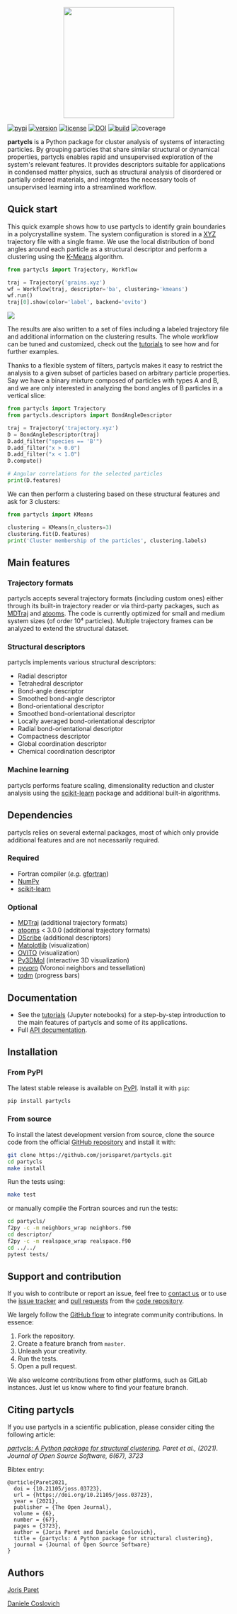 <p align="center">
<a href="https://github.com/jorisparet/partycls"><img src="https://github.com/jorisparet/partycls/blob/jupyter-book/logo/logo.svg" width="250"></a>
</p>

[![pypi](https://img.shields.io/pypi/v/partycls.svg)](https://pypi.python.org/pypi/partycls/)
[![version](https://img.shields.io/badge/python-3.6+-blue.svg)](https://pypi.python.org/pypi/partycls/)
[![license](https://img.shields.io/pypi/l/partycls.svg)](https://en.wikipedia.org/wiki/GNU_General_Public_License)
[![DOI](https://joss.theoj.org/papers/10.21105/joss.03723/status.svg)](https://doi.org/10.21105/joss.03723)
[![build](https://github.com/jorisparet/partycls/actions/workflows/build-test.yml/badge.svg)](https://github.com/jorisparet/partycls/actions/workflows/build-test.yml)
![coverage](https://img.shields.io/badge/coverage-84%25-green)
  
**partycls** is a Python package for cluster analysis of systems of interacting particles. By grouping particles that share similar structural or dynamical properties, partycls enables rapid and unsupervised exploration of the system's relevant features. It provides descriptors suitable for applications in condensed matter physics, such as structural analysis of disordered or partially ordered materials, and integrates the necessary tools of unsupervised learning into a streamlined workflow.

Quick start
-----------

This quick example shows how to use partycls to identify grain boundaries in a polycrystalline system. The system configuration is stored in a [XYZ](https://en.wikipedia.org/wiki/XYZ_file_format) trajectory file with a single frame. We use the local distribution of bond angles around each particle as a structural descriptor and perform a clustering using the [K-Means](https://en.wikipedia.org/wiki/K-means_clustering) algorithm.

```python
from partycls import Trajectory, Workflow

traj = Trajectory('grains.xyz')
wf = Workflow(traj, descriptor='ba', clustering='kmeans')
wf.run()
traj[0].show(color='label', backend='ovito')
```

![](https://raw.githubusercontent.com/jorisparet/partycls/master/data/snapshots/grains_labels.png)

The results are also written to a set of files including a labeled trajectory file and additional information on the clustering results. The whole workflow can be tuned and customized, check out the [tutorials](https://jorisparet.github.io/partycls/docs/tutorial/) to see how and for further examples.

Thanks to a flexible system of filters, partycls makes it easy to restrict the analysis to a given subset of particles based on arbitrary particle properties. Say we have a binary mixture composed of particles with types A and B, and we are only interested in analyzing the bond angles of B particles in a vertical slice:

```python
from partycls import Trajectory
from partycls.descriptors import BondAngleDescriptor

traj = Trajectory('trajectory.xyz')
D = BondAngleDescriptor(traj)
D.add_filter("species == 'B'")
D.add_filter("x > 0.0")
D.add_filter("x < 1.0")
D.compute()

# Angular correlations for the selected particles
print(D.features)
```

We can then perform a clustering based on these structural features and ask for 3 clusters:

```python
from partycls import KMeans

clustering = KMeans(n_clusters=3)
clustering.fit(D.features)
print('Cluster membership of the particles', clustering.labels)
```

Main features
-------------

### Trajectory formats

partycls accepts several trajectory formats (including custom ones) either through its built-in trajectory reader or via third-party packages, such as [MDTraj](www.mdtraj.org) and [atooms](https://framagit.org/atooms/atooms). The code is currently optimized for small and medium system sizes (of order 10⁴ particles). Multiple trajectory frames can be analyzed to extend the structural dataset.

### Structural descriptors

partycls implements various structural descriptors: 

* Radial descriptor
* Tetrahedral descriptor
* Bond-angle descriptor
* Smoothed bond-angle descriptor
* Bond-orientational descriptor
* Smoothed bond-orientational descriptor
* Locally averaged bond-orientational descriptor
* Radial bond-orientational descriptor
* Compactness descriptor
* Global coordination descriptor
* Chemical coordination descriptor

### Machine learning

partycls performs feature scaling, dimensionality reduction and cluster analysis using the [scikit-learn](https://scikit-learn.org) package and additional built-in algorithms.

Dependencies
------------

partycls relies on several external packages, most of which only provide additional features and are not necessarily required.

### Required

* Fortran compiler (*e.g.* [gfortran](https://gcc.gnu.org/wiki/GFortran))
* [NumPy](https://pypi.org/project/numpy/)
* [scikit-learn](https://scikit-learn.org)

### Optional

* [MDTraj](https://www.mdtraj.org) (additional trajectory formats)
* [atooms](https://framagit.org/atooms/atooms) < 3.0.0 (additional trajectory formats)
* [DScribe](https://singroup.github.io/dscribe) (additional descriptors)
* [Matplotlib](https://matplotlib.org/) (visualization)
* [OVITO](https://ovito.org/) (visualization)
* [Py3DMol](https://github.com/avirshup/py3dmol) (interactive 3D visualization)
* [pyvoro](https://github.com/joe-jordan/pyvoro) (Voronoi neighbors and tessellation)
* [tqdm](https://tqdm.github.io/) (progress bars)

Documentation
-------------

- See the [tutorials](https://www.jorisparet.com/partycls/docs/tutorial/) (Jupyter notebooks) for a step-by-step introduction to the main features of partycls and some of its applications.
- Full [API documentation](https://www.jorisparet.com/partycls/docs/API/).

Installation
------------

### From PyPI

The latest stable release is available on [PyPI](https://pypi.org/project/partycls/). Install it with `pip`:

```bash
pip install partycls
```

### From source 

To install the latest development version from source, clone the source code from the official [GitHub repository](https://github.com/jorisparet/partycls) and install it with:

```bash
git clone https://github.com/jorisparet/partycls.git
cd partycls
make install
```

Run the tests using:

```bash
make test
```

or manually compile the Fortran sources and run the tests:

```bash
cd partycls/
f2py -c -m neighbors_wrap neighbors.f90
cd descriptor/
f2py -c -m realspace_wrap realspace.f90
cd ../../
pytest tests/
```

Support and contribution
------------------------

If you wish to contribute or report an issue, feel free to [contact us](mailto:joris.paret@gmail.com) or to use the [issue tracker](https://github.com/jorisparet/partycls/issues) and [pull requests](https://github.com/jorisparet/partycls/pulls) from the [code repository](https://github.com/jorisparet/partycls).

We largely follow the [GitHub flow](https://guides.github.com/introduction/flow/) to integrate community contributions. In essence:
1. Fork the repository.
2. Create a feature branch from `master`.
3. Unleash your creativity.
4. Run the tests.
5. Open a pull request.

We also welcome contributions from other platforms, such as GitLab instances. Just let us know where to find your feature branch.

Citing partycls
---------------

If you use partycls in a scientific publication, please consider citing the following article:

*[partycls: A Python package for structural clustering](https://joss.theoj.org/papers/10.21105/joss.03723). Paret et al., (2021). Journal of Open Source Software, 6(67), 3723*

Bibtex entry:
```
@article{Paret2021,
  doi = {10.21105/joss.03723},
  url = {https://doi.org/10.21105/joss.03723},
  year = {2021},
  publisher = {The Open Journal},
  volume = {6},
  number = {67},
  pages = {3723},
  author = {Joris Paret and Daniele Coslovich},
  title = {partycls: A Python package for structural clustering},
  journal = {Journal of Open Source Software}
}
```

Authors
-------

[Joris Paret](https://www.jorisparet.com/)

[Daniele Coslovich](https://www.units.it/daniele.coslovich/)
